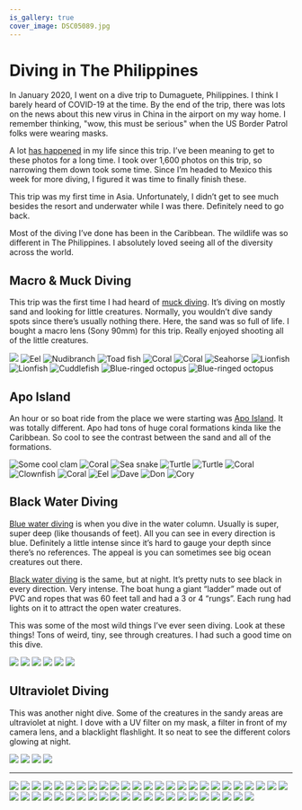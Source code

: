 ```yaml
---
is_gallery: true
cover_image: DSC05089.jpg
---
```


# Diving in The Philippines

In January 2020, I went on a dive trip to Dumaguete, Philippines. I think I barely heard of COVID-19 at the time. By the end of the trip, there was lots on the news about this new virus in China in the airport on my way home. I remember thinking, "wow, this must be serious" when the US Border Patrol folks were wearing masks.

A lot [has happened](https://soffes.blog/2020) in my life since this trip. I’ve been meaning to get to these photos for a long time. I took over 1,600 photos on this trip, so narrowing them down took some time. Since I’m headed to Mexico this week for more diving, I figured it was time to finally finish these.

This trip was my first time in Asia. Unfortunately, I didn’t get to see much besides the resort and underwater while I was there. Definitely need to go back.

Most of the diving I’ve done has been in the Caribbean. The wildlife was so different in The Philippines. I absolutely loved seeing all of the diversity across the world.

## Macro & Muck Diving

This trip was the first time I had heard of [muck diving](https://en.wikipedia.org/wiki/Muck_diving). It’s diving on mostly sand and looking for little creatures. Normally, you wouldn’t dive sandy spots since there’s usually nothing there. Here, the sand was so full of life. I bought a macro lens (Sony 90mm) for this trip. Really enjoyed shooting all of the little creatures.

<photo-gallery>
  <photo-row>
    <img src="DSC04318.jpg">
    <img src="DSC04333.jpg" alt="Eel">
  </photo-row>
  <photo-row>
    <img src="DSC04335.jpg" alt="Nudibranch">
    <img src="DSC04337.jpg" alt="Toad fish">
  </photo-row>
  <photo-row>
    <img src="DSC04343.jpg" alt="Coral">
    <img src="DSC04365.jpg" alt="Coral">
  </photo-row>
  <photo-row>
    <img src="DSC04484.jpg" alt="Seahorse">
  </photo-row>
  <photo-row>
    <img src="DSC04488.jpg" alt="Lionfish">
    <img src="DSC04517.jpg" alt="Lionfish">
  </photo-row>
  <photo-row>
    <img src="DSC04529.jpg" alt="Cuddlefish">
  </photo-row>
  <photo-row>
    <img src="DSC04592.jpg" alt="Blue-ringed octopus">
    <img src="DSC04614.jpg" alt="Blue-ringed octopus">
  </photo-row>
</photo-gallery>

## Apo Island

An hour or so boat ride from the place we were starting was [Apo Island](https://en.wikipedia.org/wiki/Apo_Island). It was totally different. Apo had tons of huge coral formations kinda like the Caribbean. So cool to see the contrast between the sand and all of the formations.

<photo-gallery>
  <photo-row>
    <img src="DSC04674.jpg" alt="Some cool clam">
    <img src="DSC04692.jpg" alt="Coral">
  </photo-row>
  <photo-row>
    <img src="DSC04713.jpg" alt="Sea snake">
  </photo-row>
  <photo-row>
    <img src="DSC04765.jpg" alt="Turtle">
    <img src="DSC04800.jpg" alt="Turtle">
  </photo-row>
  <photo-row>
    <img src="DSC04894.jpg" alt="Coral">
  </photo-row>
  <photo-row>
    <img src="DSC04937.jpg" alt="Clownfish">
  </photo-row>
  <photo-row>
    <img src="DSC04903.jpg" alt="Coral">
    <img src="DSC04968.jpg" alt="Eel">
  </photo-row>
  <photo-row>
    <img src="DSC05002.jpg" alt="Dave">
  </photo-row>
  <photo-row>
    <img src="DSC05724.jpg" alt="Don">
    <img src="DSC04736.jpg" alt="Cory">
  </photo-row>
</photo-gallery>

## Black Water Diving

[Blue water diving](https://en.wikipedia.org/wiki/Open-water_diving#Blue-water_diving) is when you dive in the water column. Usually is super, super deep (like thousands of feet). All you can see in every direction is blue. Definitely a little intense since it’s hard to gauge your depth since there’s no references. The appeal is you can sometimes see big ocean creatures out there.

[Black water diving](https://en.wikipedia.org/wiki/Open-water_diving#Black-water_diving_and_blackwater_photography) is the same, but at night. It’s pretty nuts to see black in every direction. Very intense. The boat hung a giant “ladder” made out of PVC and ropes that was 60 feet tall and had a 3 or 4 “rungs”. Each rung had lights on it to attract the open water creatures.

This was some of the most wild things I’ve ever seen diving. Look at these things! Tons of weird, tiny, see through creatures. I had such a good time on this dive.

<photo-gallery>
  <photo-row>
    <img src="DSC05046.jpg">
  </photo-row>
  <photo-row>
    <img src="DSC05057.jpg">
    <img src="DSC05068.jpg">
  </photo-row>
  <photo-row>
    <img src="DSC05078.jpg">
  </photo-row>
  <photo-row>
    <img src="DSC05079.jpg">
    <img src="DSC05080.jpg">
  </photo-row>
</photo-gallery>

## Ultraviolet Diving

This was another night dive. Some of the creatures in the sandy areas are ultraviolet at night. I dove with a UV filter on my mask, a filter in front of my camera lens, and a blacklight flashlight. It so neat to see the different colors glowing at night.

<photo-gallery>
  <photo-row>
    <img src="DSC05317.jpg">
  </photo-row>
  <photo-row>
    <img src="DSC05297.jpg">
  </photo-row>
  <photo-row>
    <img src="DSC05323.jpg">
    <img src="DSC05326.jpg">
  </photo-row>
</photo-gallery>

---

<img src="DSC05349.jpg">
<img src="DSC05354.jpg">
<img src="DSC05370.jpg">
<img src="DSC05376.jpg">
<img src="DSC05387.jpg">
<img src="DSC05392.jpg">
<img src="DSC05393.jpg">
<img src="DSC05419.jpg">
<img src="DSC05426.jpg">
<img src="DSC05437.jpg">
<img src="DSC05438.jpg">
<img src="DSC05454.jpg">
<img src="DSC05527.jpg">
<img src="DSC05546.jpg">
<img src="DSC05577.jpg">
<img src="DSC05588.jpg">
<img src="DSC05606.jpg">
<img src="DSC05623.jpg">
<img src="DSC05654.jpg">
<img src="DSC05659.jpg">
<img src="DSC05669.jpg">
<img src="DSC05724.jpg">
<img src="DSC05744.jpg">
<img src="DSC05749.jpg">
<img src="DSC05783.jpg">
<img src="DSC05795.jpg">
<img src="DSC05832.jpg">
<img src="DSC05856.jpg">
<img src="DSC05857.jpg">
<img src="DSC05866.jpg">
<img src="DSC05890.jpg">
<img src="DSC05944.jpg">
<img src="DSC05975.jpg">
<img src="DSC05984.jpg">
<img src="DSC05986.jpg">
<img src="DSC05994.jpg">
<img src="DSC06001.jpg">
<img src="DSC06012.jpg">
<img src="DSC06039.jpg">
<img src="DSC06045.jpg">
<img src="DSC06052.jpg">
<img src="DSC06055.jpg">
<img src="DSC06073.jpg">
<img src="DSC06089.jpg">
<img src="DSC06105.jpg">
<img src="DSC06109.jpg">
<img src="DSC06121.jpg">
